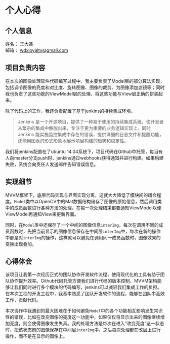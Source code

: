 # 个人心得  
## 个人信息
姓名： 王大鑫  
邮箱： wdxloyalty@gmail.com  
## 项目负责内容  
在本次的图像处理软件代码编写过程中，我主要负责了Model层的部分算法实现，包括调节图像的亮度和对比度、旋转图像、图像的裁剪、为图像添加滤镜等；同时我也负责了这些功能的ViewModel层的处理，将这些功能与View层正确的拼装起来。  

除了代码上的工作，我还负责配置了基于jenkins的持续集成环境。
> Jenkins 是一个开源项目，提供了一种易于使用的持续集成系统，使开发者从繁杂的集成中解脱出来，专注于更为重要的业务逻辑实现上。同时 Jenkins 能实施监控集成中存在的错误，提供详细的日志文件和提醒功能，还能用图表的形式形象地展示项目构建的趋势和稳定性。  

我们将jenkins配置在了ubuntu 14.04系统下，项目代码在Github中托管，每当有人向master分支push时，jenkins通过webhooks获得通知并进行构建。如果构建失败，系统会向责任人发送邮件告知错误信息。
## 实现细节
MVVM框架下，底层代码实现与界面实现分离，这就大大降低了模块间的耦合程度。`Model`类中以OpenCV中的Mat数据结构储存了图像的原始信息，然后调用类中的成员函数进行各种方法的处理。在每一次处理结束都要通知ViewModel以便ViewModel再通知View来更新界面。

同时，在`Model`类中还保存了一个中间的图像信息`interImg`，每次在调用不同的成员函数时，先把当前显示的图像信息保存在中间层`interImg`中，每次在新的操作中都是对`interImg`的操作，这样就可以避免在调用同一成员函数时，图像效果的变换出现叠加。

## 心得体会  
该项目让我第一次经历正式的团队协作开发软件流程，使用现代化的工具有助于团队协作提升效率。Github代码托管方便我们进行代码的版本控制，MVVM架构能够让我们同时进行多个模块的代码编写，jenkins可以减轻我们集成工作的负担。在本次工程的开发工程中，我基本熟悉了团队开发软件的流程，能够在团队中高效工作，贡献代码。  

本次协作中我遇到的最大困难在于如何避免`Model`中的各个功能相互影响发生常识性的错误，比如在改变图像的亮度这一功能中，如果仅仅将显示出来的图像继续增加亮度，则会使得图像发生失真。我的处理方法是每次在进入“改变亮度”这一状态时，把该状态前的图像保存在中间层`interImg`中，之后每次处理都在改层上进行操作，而不是在显示的图像上。

